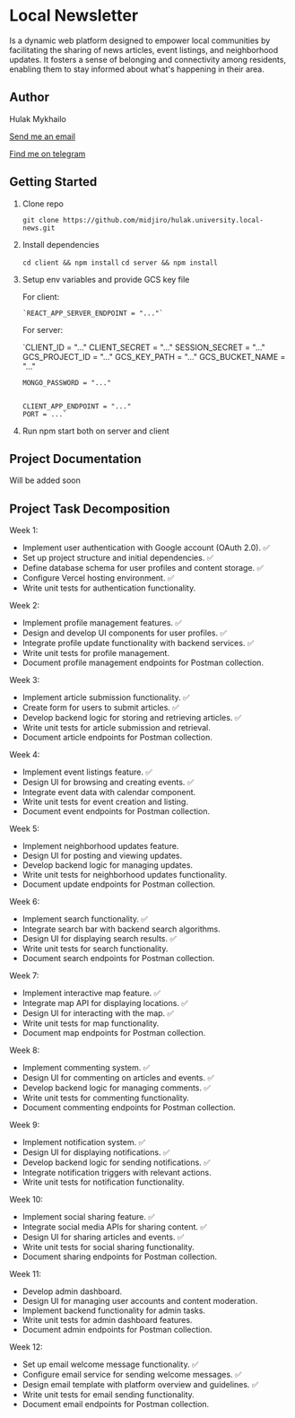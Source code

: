 # Local Newsletter

Is a dynamic web platform designed to empower local communities by facilitating the sharing of news articles, event listings, and neighborhood updates. It fosters a sense of belonging and connectivity among residents, enabling them to stay informed about what's happening in their area.

## Author

Hulak Mykhailo

[Send me an email](miha.gulak@gmail.com)

[Find me on telegram](https://t.me/@midjiro)

## Getting Started

1.  Clone repo

    `git clone https://github.com/midjiro/hulak.university.local-news.git`

2.  Install dependencies

    `cd client && npm install`
    `cd server && npm install`

3.  Setup env variables and provide GCS key file

    For client:

        `REACT_APP_SERVER_ENDPOINT = "..."`

    For server:

    `CLIENT_ID = "..."
    CLIENT_SECRET = "..."
    SESSION_SECRET = "..."
    GCS_PROJECT_ID = "..."
    GCS_KEY_PATH = "..."
    GCS_BUCKET_NAME = "..."

        MONGO_PASSWORD = "..."


        CLIENT_APP_ENDPOINT = "..."
        PORT = ...`

4.  Run npm start both on server and client

## Project Documentation

Will be added soon

## Project Task Decomposition

Week 1:

-   Implement user authentication with Google account (OAuth 2.0). ✅
-   Set up project structure and initial dependencies. ✅
-   Define database schema for user profiles and content storage. ✅
-   Configure Vercel hosting environment. ✅
-   Write unit tests for authentication functionality.

Week 2:

-   Implement profile management features. ✅
-   Design and develop UI components for user profiles. ✅
-   Integrate profile update functionality with backend services. ✅
-   Write unit tests for profile management.
-   Document profile management endpoints for Postman collection.

Week 3:

-   Implement article submission functionality. ✅
-   Create form for users to submit articles. ✅
-   Develop backend logic for storing and retrieving articles. ✅
-   Write unit tests for article submission and retrieval.
-   Document article endpoints for Postman collection.

Week 4:

-   Implement event listings feature. ✅
-   Design UI for browsing and creating events. ✅
-   Integrate event data with calendar component.
-   Write unit tests for event creation and listing.
-   Document event endpoints for Postman collection.

Week 5:

-   Implement neighborhood updates feature.
-   Design UI for posting and viewing updates.
-   Develop backend logic for managing updates.
-   Write unit tests for neighborhood updates functionality.
-   Document update endpoints for Postman collection.

Week 6:

-   Implement search functionality. ✅
-   Integrate search bar with backend search algorithms.
-   Design UI for displaying search results. ✅
-   Write unit tests for search functionality.
-   Document search endpoints for Postman collection.

Week 7:

-   Implement interactive map feature. ✅
-   Integrate map API for displaying locations. ✅
-   Design UI for interacting with the map. ✅
-   Write unit tests for map functionality.
-   Document map endpoints for Postman collection.

Week 8:

-   Implement commenting system. ✅
-   Design UI for commenting on articles and events. ✅
-   Develop backend logic for managing comments. ✅
-   Write unit tests for commenting functionality.
-   Document commenting endpoints for Postman collection.

Week 9:

-   Implement notification system. ✅
-   Design UI for displaying notifications. ✅
-   Develop backend logic for sending notifications. ✅
-   Integrate notification triggers with relevant actions.
-   Write unit tests for notification functionality.

Week 10:

-   Implement social sharing feature. ✅
-   Integrate social media APIs for sharing content. ✅
-   Design UI for sharing articles and events. ✅
-   Write unit tests for social sharing functionality.
-   Document sharing endpoints for Postman collection.

Week 11:

-   Develop admin dashboard.
-   Design UI for managing user accounts and content moderation.
-   Implement backend functionality for admin tasks.
-   Write unit tests for admin dashboard features.
-   Document admin endpoints for Postman collection.

Week 12:

-   Set up email welcome message functionality. ✅
-   Configure email service for sending welcome messages. ✅
-   Design email template with platform overview and guidelines. ✅
-   Write unit tests for email sending functionality.
-   Document email endpoints for Postman collection.
